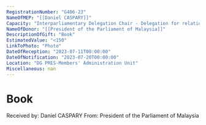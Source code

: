 ```yaml
---
RegistrationNumber: "G406-23"
NameOfMEP: "[[Daniel CASPARY]]"
Capacity: "Interparliamentary Delegation Chair - Delegation for relations with the countries of Southeast Asia and the Association of Southeast Asian Nations (ASEAN)"
NameOfDonor: "[[President of the Parliament of Malaysia]]"
DescriptionOfGift: "Book"
EstimatedValue: "<150"
LinkToPhoto: "Photo"
DateOfReception: "2023-07-11T00:00:00"
DateOfNotification: "2023-07-20T00:00:00"
Location: "DG PRES-Members' Administration Unit"
Miscellaneous: nan
---
```


# Book

Received by: Daniel CASPARY
From: President of the Parliament of Malaysia
